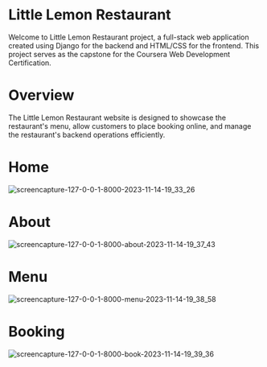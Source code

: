 # Little Lemon Restaurant
Welcome to Little Lemon Restaurant project, a full-stack web application created using Django for the backend and HTML/CSS for the frontend. 
This project serves as the capstone for the Coursera Web Development Certification.

# Overview
The Little Lemon Restaurant website is designed to showcase the restaurant's menu, allow customers to place booking online, and manage the restaurant's backend operations efficiently.

# Home
![screencapture-127-0-0-1-8000-2023-11-14-19_33_26](https://github.com/MrAliHasan/Little-Lemon-Restaurant-Web/assets/123310480/256a4ec5-5ae2-495c-9f7b-43eb8460a329)

# About
![screencapture-127-0-0-1-8000-about-2023-11-14-19_37_43](https://github.com/MrAliHasan/Little-Lemon-Restaurant-Web/assets/123310480/d2fa62a7-b949-4678-86cc-4db1fa20335a)

# Menu
![screencapture-127-0-0-1-8000-menu-2023-11-14-19_38_58](https://github.com/MrAliHasan/Little-Lemon-Restaurant-Web/assets/123310480/cf2aa4bb-5391-46a5-9340-6e50f3c9e42c)

# Booking
![screencapture-127-0-0-1-8000-book-2023-11-14-19_39_36](https://github.com/MrAliHasan/Little-Lemon-Restaurant-Web/assets/123310480/c131a558-029f-4f82-891c-d7a4453e0708)







